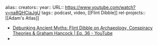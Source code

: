 alias::
creators::
year::
URL:: https://www.youtube.com/watch?v=na8QHCiaJgU
tags:: podcast, video, [[Flint Dibble]]
rel-projects:: [[Adam's Atlas]]


- [Debunking Ancient Myths: Flint Dibble on Archaeology, Conspiracy Theories & Graham Hancock | Ep. 36 - YouTube](https://www.youtube.com/watch?v=na8QHCiaJgU)
-

